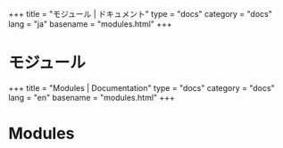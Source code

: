 +++
title = "モジュール | ドキュメント"
type = "docs"
category = "docs"
lang = "ja"
basename = "modules.html"
+++

# モジュール
+++
title = "Modules | Documentation"
type = "docs"
category = "docs"
lang = "en"
basename = "modules.html"
+++

# Modules
